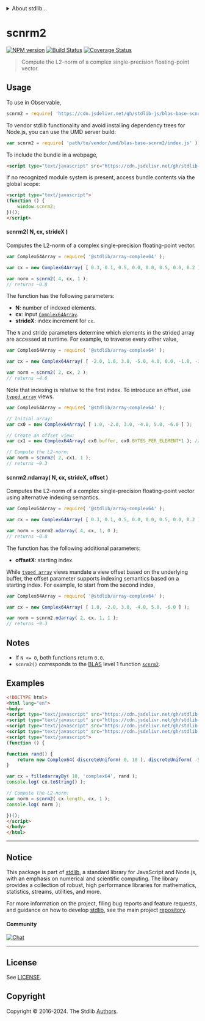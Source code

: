 <!--

@license Apache-2.0

Copyright (c) 2024 The Stdlib Authors.

Licensed under the Apache License, Version 2.0 (the "License");
you may not use this file except in compliance with the License.
You may obtain a copy of the License at

   http://www.apache.org/licenses/LICENSE-2.0

Unless required by applicable law or agreed to in writing, software
distributed under the License is distributed on an "AS IS" BASIS,
WITHOUT WARRANTIES OR CONDITIONS OF ANY KIND, either express or implied.
See the License for the specific language governing permissions and
limitations under the License.

-->


<details>
  <summary>
    About stdlib...
  </summary>
  <p>We believe in a future in which the web is a preferred environment for numerical computation. To help realize this future, we've built stdlib. stdlib is a standard library, with an emphasis on numerical and scientific computation, written in JavaScript (and C) for execution in browsers and in Node.js.</p>
  <p>The library is fully decomposable, being architected in such a way that you can swap out and mix and match APIs and functionality to cater to your exact preferences and use cases.</p>
  <p>When you use stdlib, you can be absolutely certain that you are using the most thorough, rigorous, well-written, studied, documented, tested, measured, and high-quality code out there.</p>
  <p>To join us in bringing numerical computing to the web, get started by checking us out on <a href="https://github.com/stdlib-js/stdlib">GitHub</a>, and please consider <a href="https://opencollective.com/stdlib">financially supporting stdlib</a>. We greatly appreciate your continued support!</p>
</details>

# scnrm2

[![NPM version][npm-image]][npm-url] [![Build Status][test-image]][test-url] [![Coverage Status][coverage-image]][coverage-url] <!-- [![dependencies][dependencies-image]][dependencies-url] -->

> Compute the L2-norm of a complex single-precision floating-point vector.



<section class="usage">

## Usage

To use in Observable,

```javascript
scnrm2 = require( 'https://cdn.jsdelivr.net/gh/stdlib-js/blas-base-scnrm2@umd/browser.js' )
```

To vendor stdlib functionality and avoid installing dependency trees for Node.js, you can use the UMD server build:

```javascript
var scnrm2 = require( 'path/to/vendor/umd/blas-base-scnrm2/index.js' )
```

To include the bundle in a webpage,

```html
<script type="text/javascript" src="https://cdn.jsdelivr.net/gh/stdlib-js/blas-base-scnrm2@umd/browser.js"></script>
```

If no recognized module system is present, access bundle contents via the global scope:

```html
<script type="text/javascript">
(function () {
    window.scnrm2;
})();
</script>
```

#### scnrm2( N, cx, strideX )

Computes the L2-norm of a complex single-precision floating-point vector.

```javascript
var Complex64Array = require( '@stdlib/array-complex64' );

var cx = new Complex64Array( [ 0.3, 0.1, 0.5, 0.0, 0.0, 0.5, 0.0, 0.2 ] );

var norm = scnrm2( 4, cx, 1 );
// returns ~0.8
```

The function has the following parameters:

-   **N**: number of indexed elements.
-   **cx**: input [`Complex64Array`][@stdlib/array/complex64].
-   **strideX**: index increment for `cx`.

The `N` and stride parameters determine which elements in the strided array are accessed at runtime. For example, to traverse every other value,

```javascript
var Complex64Array = require( '@stdlib/array-complex64' );

var cx = new Complex64Array( [ -2.0, 1.0, 3.0, -5.0, 4.0, 0.0, -1.0, -3.0 ] );

var norm = scnrm2( 2, cx, 2 );
// returns ~4.6
```

Note that indexing is relative to the first index. To introduce an offset, use [`typed array`][mdn-typed-array] views.

```javascript
var Complex64Array = require( '@stdlib/array-complex64' );

// Initial array:
var cx0 = new Complex64Array( [ 1.0, -2.0, 3.0, -4.0, 5.0, -6.0 ] );

// Create an offset view:
var cx1 = new Complex64Array( cx0.buffer, cx0.BYTES_PER_ELEMENT*1 ); // start at 2nd element

// Compute the L2-norm:
var norm = scnrm2( 2, cx1, 1 );
// returns ~9.3
```

#### scnrm2.ndarray( N, cx, strideX, offset )

Computes the L2-norm of a complex single-precision floating-point vector using alternative indexing semantics.

```javascript
var Complex64Array = require( '@stdlib/array-complex64' );

var cx = new Complex64Array( [ 0.3, 0.1, 0.5, 0.0, 0.0, 0.5, 0.0, 0.2 ] );

var norm = scnrm2.ndarray( 4, cx, 1, 0 );
// returns ~0.8
```

The function has the following additional parameters:

-   **offsetX**: starting index.

While [`typed array`][mdn-typed-array] views mandate a view offset based on the underlying buffer, the offset parameter supports indexing semantics based on a starting index. For example, to start from the second index,

```javascript
var Complex64Array = require( '@stdlib/array-complex64' );

var cx = new Complex64Array( [ 1.0, -2.0, 3.0, -4.0, 5.0, -6.0 ] );

var norm = scnrm2.ndarray( 2, cx, 1, 1 );
// returns ~9.3
```

</section>

<!-- /.usage -->

<section class="notes">

## Notes

-   If `N <= 0`, both functions return `0.0`.
-   `scnrm2()` corresponds to the [BLAS][blas] level 1 function [`scnrm2`][scnrm2].

</section>

<!-- /.notes -->

<section class="examples">

## Examples

<!-- eslint no-undef: "error" -->

```html
<!DOCTYPE html>
<html lang="en">
<body>
<script type="text/javascript" src="https://cdn.jsdelivr.net/gh/stdlib-js/random-base-discrete-uniform@umd/browser.js"></script>
<script type="text/javascript" src="https://cdn.jsdelivr.net/gh/stdlib-js/array-filled-by@umd/browser.js"></script>
<script type="text/javascript" src="https://cdn.jsdelivr.net/gh/stdlib-js/complex-float32-ctor@umd/browser.js"></script>
<script type="text/javascript" src="https://cdn.jsdelivr.net/gh/stdlib-js/blas-base-scnrm2@umd/browser.js"></script>
<script type="text/javascript">
(function () {

function rand() {
    return new Complex64( discreteUniform( 0, 10 ), discreteUniform( -5, 5 ) );
}

var cx = filledarrayBy( 10, 'complex64', rand );
console.log( cx.toString() );

// Compute the L2-norm:
var norm = scnrm2( cx.length, cx, 1 );
console.log( norm );

})();
</script>
</body>
</html>
```

</section>

<!-- /.examples -->

<!-- C interface documentation. -->



<!-- Section for related `stdlib` packages. Do not manually edit this section, as it is automatically populated. -->

<section class="related">

</section>

<!-- /.related -->

<!-- Section for all links. Make sure to keep an empty line after the `section` element and another before the `/section` close. -->


<section class="main-repo" >

* * *

## Notice

This package is part of [stdlib][stdlib], a standard library for JavaScript and Node.js, with an emphasis on numerical and scientific computing. The library provides a collection of robust, high performance libraries for mathematics, statistics, streams, utilities, and more.

For more information on the project, filing bug reports and feature requests, and guidance on how to develop [stdlib][stdlib], see the main project [repository][stdlib].

#### Community

[![Chat][chat-image]][chat-url]

---

## License

See [LICENSE][stdlib-license].


## Copyright

Copyright &copy; 2016-2024. The Stdlib [Authors][stdlib-authors].

</section>

<!-- /.stdlib -->

<!-- Section for all links. Make sure to keep an empty line after the `section` element and another before the `/section` close. -->

<section class="links">

[npm-image]: http://img.shields.io/npm/v/@stdlib/blas-base-scnrm2.svg
[npm-url]: https://npmjs.org/package/@stdlib/blas-base-scnrm2

[test-image]: https://github.com/stdlib-js/blas-base-scnrm2/actions/workflows/test.yml/badge.svg?branch=main
[test-url]: https://github.com/stdlib-js/blas-base-scnrm2/actions/workflows/test.yml?query=branch:main

[coverage-image]: https://img.shields.io/codecov/c/github/stdlib-js/blas-base-scnrm2/main.svg
[coverage-url]: https://codecov.io/github/stdlib-js/blas-base-scnrm2?branch=main

<!--

[dependencies-image]: https://img.shields.io/david/stdlib-js/blas-base-scnrm2.svg
[dependencies-url]: https://david-dm.org/stdlib-js/blas-base-scnrm2/main

-->

[chat-image]: https://img.shields.io/gitter/room/stdlib-js/stdlib.svg
[chat-url]: https://app.gitter.im/#/room/#stdlib-js_stdlib:gitter.im

[stdlib]: https://github.com/stdlib-js/stdlib

[stdlib-authors]: https://github.com/stdlib-js/stdlib/graphs/contributors

[umd]: https://github.com/umdjs/umd
[es-module]: https://developer.mozilla.org/en-US/docs/Web/JavaScript/Guide/Modules

[deno-url]: https://github.com/stdlib-js/blas-base-scnrm2/tree/deno
[deno-readme]: https://github.com/stdlib-js/blas-base-scnrm2/blob/deno/README.md
[umd-url]: https://github.com/stdlib-js/blas-base-scnrm2/tree/umd
[umd-readme]: https://github.com/stdlib-js/blas-base-scnrm2/blob/umd/README.md
[esm-url]: https://github.com/stdlib-js/blas-base-scnrm2/tree/esm
[esm-readme]: https://github.com/stdlib-js/blas-base-scnrm2/blob/esm/README.md
[branches-url]: https://github.com/stdlib-js/blas-base-scnrm2/blob/main/branches.md

[stdlib-license]: https://raw.githubusercontent.com/stdlib-js/blas-base-scnrm2/main/LICENSE

[blas]: http://www.netlib.org/blas

[scnrm2]: https://www.netlib.org/lapack/explore-html/d1/d2a/group__nrm2_gaee5779d5d216a7cd8cf83488fb6bb175.html#gaee5779d5d216a7cd8cf83488fb6bb175

[@stdlib/array/complex64]: https://github.com/stdlib-js/array-complex64/tree/umd

[mdn-typed-array]: https://developer.mozilla.org/en-US/docs/Web/JavaScript/Reference/Global_Objects/TypedArray

</section>

<!-- /.links -->
